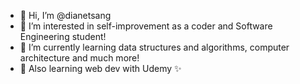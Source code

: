 - 👋 Hi, I’m @dianetsang
- 👀 I’m interested in self-improvement as a coder and Software Engineering student!
- 🌱 I’m currently learning data structures and algorithms, computer architecture and much more!
- 🧮 Also learning web dev with Udemy ✨

<!---
dianetsang/dianetsang is a ✨ special ✨ repository because its `README.md` (this file) appears on your GitHub profile.
You can click the Preview link to take a look at your changes.
--->

